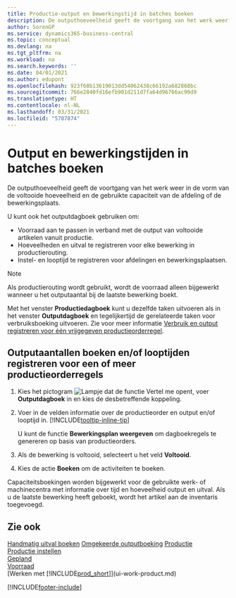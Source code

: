 ```yaml
---
title: Productie-output en bewerkingstijd in batches boeken
description: De outputhoeveelheid geeft de voortgang van het werk weer in de vorm van de voltooide hoeveelheid en de gebruikte capaciteit van de afdeling of de bewerkingsplaats.
author: SorenGP
ms.service: dynamics365-business-central
ms.topic: conceptual
ms.devlang: na
ms.tgt_pltfrm: na
ms.workload: na
ms.search.keywords: ''
ms.date: 04/01/2021
ms.author: edupont
ms.openlocfilehash: 923f68b13619013dd54062438c66192a682868bc
ms.sourcegitcommit: 766e2840fd16efb901d211d7fa64d96766ac99d9
ms.translationtype: HT
ms.contentlocale: nl-NL
ms.lasthandoff: 03/31/2021
ms.locfileid: "5787874"
---
```

# <a name="batch-post-output-and-run-times"></a>Output en bewerkingstijden in batches boeken
De outputhoeveelheid geeft de voortgang van het werk weer in de vorm van de voltooide hoeveelheid en de gebruikte capaciteit van de afdeling of de bewerkingsplaats.

U kunt ook het outputdagboek gebruiken om:
*  Voorraad aan te passen in verband met de output van voltooide artikelen vanuit productie.
*  Hoeveelheden en uitval te registreren voor elke bewerking in productierouting.
*  Instel- en looptijd te registreren voor afdelingen en bewerkingsplaatsen.

> [!NOTE]
> Als productierouting wordt gebruikt, wordt de voorraad alleen bijgewerkt wanneer u het outputaantal bij de laatste bewerking boekt.

Met het venster **Productiedagboek** kunt u dezelfde taken uitvoeren als in het venster **Outputdagboek** en tegelijkertijd de gerelateerde taken voor verbruiksboeking uitvoeren. Zie voor meer informatie [Verbruik en output registreren voor één vrijgegeven productieorderregel](production-how-to-register-consumption-and-output.md).

## <a name="to-post-output-quantities-andor-register-run-times-for-one-or-more-production-order-lines"></a>Outputaantallen boeken en/of looptijden registreren voor een of meer productieorderregels
1. Kies het pictogram ![Lampje dat de functie Vertel me opent](media/ui-search/search_small.png "Vertel me wat u wilt doen"), voer **Outputdagboek** in en kies de desbetreffende koppeling.  
2. Voer in de velden informatie over de productieorder en output en/of looptijd in. [!INCLUDE[tooltip-inline-tip](includes/tooltip-inline-tip_md.md)]
  
    U kunt de functie **Bewerkingsplan weergeven** om dagboekregels te genereren op basis van productieorders.
  
4. Als de bewerking is voltooid, selecteert u het veld **Voltooid**.  
5. Kies de actie **Boeken** om de activiteiten te boeken. 
 
Capaciteitsboekingen worden bijgewerkt voor de gebruikte werk- of machinecentra met informatie over tijd en hoeveelheid output en uitval. Als u de laatste bewerking heeft geboekt, wordt het artikel aan de inventaris toegevoegd. 

## <a name="see-also"></a>Zie ook  
[Handmatig uitval boeken](production-how-to-post-scrap.md)
[Omgekeerde outputboeking](production-how-to-reverse-output-posting.md)
[Productie](production-manage-manufacturing.md)    
[Productie instellen](production-configure-production-processes.md)  
[Gepland](production-planning.md)      
[Voorraad](inventory-manage-inventory.md)  
[Werken met [!INCLUDE[prod_short](includes/prod_short.md)]](ui-work-product.md)


[!INCLUDE[footer-include](includes/footer-banner.md)]

